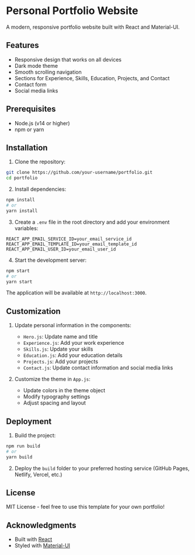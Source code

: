 # Personal Portfolio Website

A modern, responsive portfolio website built with React and Material-UI.

## Features

- Responsive design that works on all devices
- Dark mode theme
- Smooth scrolling navigation
- Sections for Experience, Skills, Education, Projects, and Contact
- Contact form
- Social media links

## Prerequisites

- Node.js (v14 or higher)
- npm or yarn

## Installation

1. Clone the repository:
```bash
git clone https://github.com/your-username/portfolio.git
cd portfolio
```

2. Install dependencies:
```bash
npm install
# or
yarn install
```

3. Create a `.env` file in the root directory and add your environment variables:
```
REACT_APP_EMAIL_SERVICE_ID=your_email_service_id
REACT_APP_EMAIL_TEMPLATE_ID=your_email_template_id
REACT_APP_EMAIL_USER_ID=your_email_user_id
```

4. Start the development server:
```bash
npm start
# or
yarn start
```

The application will be available at `http://localhost:3000`.

## Customization

1. Update personal information in the components:
   - `Hero.js`: Update name and title
   - `Experience.js`: Add your work experience
   - `Skills.js`: Update your skills
   - `Education.js`: Add your education details
   - `Projects.js`: Add your projects
   - `Contact.js`: Update contact information and social media links

2. Customize the theme in `App.js`:
   - Update colors in the theme object
   - Modify typography settings
   - Adjust spacing and layout

## Deployment

1. Build the project:
```bash
npm run build
# or
yarn build
```

2. Deploy the `build` folder to your preferred hosting service (GitHub Pages, Netlify, Vercel, etc.)

## License

MIT License - feel free to use this template for your own portfolio!

## Acknowledgments
- Built with [React](https://reactjs.org/)
- Styled with [Material-UI](https://mui.com/) 

